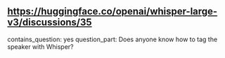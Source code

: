 ## https://huggingface.co/openai/whisper-large-v3/discussions/35

contains_question: yes
question_part: Does anyone know how to tag the speaker with Whisper?